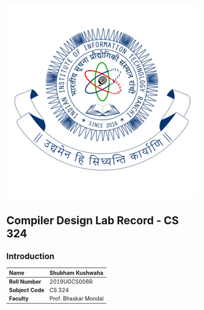 ![iiit ranchi logo](iiitranchilogo.png)

# Compiler Design Lab Record - CS 324

## Introduction

| **Name**         | Shubham Kushwaha     |
| :--------------- | :------------------- |
| **Roll Number**  | 2019UGCS008R         |
| **Subject Code** | CS 324               |
| **Faculty**      | Prof. Bhaskar Mondal |

<!--
### Lab work

| Sr. No. | Description                                                                         |    Date    |                                  Source Code                                  |                         Output                          |
| :-----: | :---------------------------------------------------------------------------------- | :--------: | :---------------------------------------------------------------------------: | :-----------------------------------------------------: |
|   1.    | WAP to recognize strings with numbers or alphabets                                  | 06/08/2021 |      [Link](./src/recognizeDigits_Alphabets/recognizeDigits_Alphabets.l)      |   [Link](./src/recognizeDigits_Alphabets/output.png)    |
|   2.    | WAP to recognize digit and non-digit                                                | 13/08/2021 |                 [Link](./src/Digit_NonDigit/Digit_NonDigit.l)                 |         [Link](./src/Digit_NonDigit/output.png)         |
|   3.    | WAP to recognize whether string contain only english letters or not.                | 13/08/2021 |                    [Link](./src/onlyLetters/onlyLetters.l)                    |          [Link](./src/onlyLetters/output.png)           |
|   4.    | WAP to recognize whether string contain only english letters, only digits, or both. | 13/08/2021 |                                   [Link]()                                    |                        [Link]()                         |
|   5.    | WAP to recognize whether string contain only uppercase,lowercase or both letters.   | 13/08/2021 |             [Link](./src/upperCaseLowerCase/upperCaseLowerCase.l)             |       [Link](./src/upperCaseLowerCase/output.png)       |
|   6.    | WAP to recognize vowels or consonants in string                                     | 20/08/2021 |                [Link](./src/vowel_consonant/vowel_consonant.l)                |        [Link](./src/vowel_consonant/output.png)         |
|   7.    | WAP to count no. characters in a string.                                            | 20/08/2021 |               [Link](./src/count_characters/count_characters.l)               |        [Link](./src/count_characters/output.png)        |
|   8.    | WAP to count no. of vowels, consonants, in a string.                                | 20/08/2021 |         [Link](./src/count_vowels_consonant/count_vowels_consonant.l)         |     [Link](./src/count_vowels_consonant/output.png)     |
|   9.    | WAP to count no. of characters, whitespace,tabs and digits in a string.             | 20/08/2021 | [Link](./src/count_char_whitespace_tabs_etc/count_char_whitespace_tabs_etc.l) | [Link](./src/count_char_whitespace_tabs_etc/output.png) |
|   10.   | WAP to recognize float and int data type.                                           | 27/08/2021 |            [Link](./src/recognize_float_int/recognize_float_int.l)            |      [Link](./src/recognize_float_int/output.png)       |
|   11.   | WAP to verify a valid identifier.                                                   | 27/08/2021 |              [Link](./src/verify_identifier/verify_identifier.l)              |       [Link](./src/verify_identifier/output.png)        |
|   12.   | WAP to verify a valid keyword.                                                      | 27/08/2021 |                 [Link](./src/verify_keyword/verify_keyword.l)                 |         [Link](./src/verify_keyword/output.png)         |
|   13.   | WAP to recognize basic operators (`PLUS(+), MINUS(-), GE(>=), LE(<=)`).             | 27/08/2021 |      [Link](./src/recognize_basic_operators/recognize_basic_operators.l)      |   [Link](./src/recognize_basic_operators/output.png)    |
|   14.   | WAP to determine input operators whether arithmetic or logical.                     | 27/08/2021 |   [Link](./src/arithmetic_logical_operators/arithmetic_logical_operators.l)   |  [Link](./src/arithmetic_logical_operators/output.png)  |
|   15.   | WAP to count number of lexemes,keyword, identifiers, operators etc.                 | 03/09/2021 |                  [Link](./src/count_lexemes/count_lexemes.l)                  |         [Link](./src/count_lexemes/output.png)          | -->
